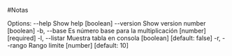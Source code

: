 #Notas

Options:
      --help     Show help                                             [boolean]
      --version  Show version number                                   [boolean]
  -b, --base     Es número base para la multiplicación       [number] [required]
  -l, --listar   Muestra tabla en consola             [boolean] [default: false]
  -r, --rango    Rango limite                             [number] [default: 10]
